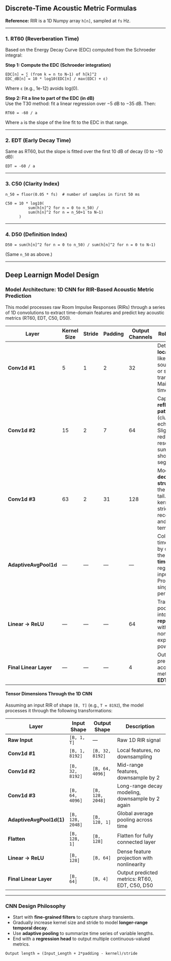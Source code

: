 ## Discrete-Time Acoustic Metric Formulas

**Reference:** RIR is a 1D Numpy array `h[n]`, sampled at `fs` Hz.

---

### 1. RT60 (Reverberation Time)

Based on the Energy Decay Curve (EDC) computed from the Schroeder integral:

**Step 1: Compute the EDC (Schroeder integration)**

```
EDC[n] = ∑ (from k = n to N−1) of h[k]^2
EDC_dB[n] = 10 * log10(EDC[n] / max(EDC) + ε)
```

Where `ε` (e.g., 1e-12) avoids log(0).

**Step 2: Fit a line to part of the EDC (in dB)**  
Use the T30 method: fit a linear regression over −5 dB to −35 dB. Then:

```
RT60 = -60 / a
```

Where `a` is the slope of the line fit to the EDC in that range.

---

### 2. EDT (Early Decay Time)

Same as RT60, but the slope is fitted over the first 10 dB of decay (0 to −10 dB):

```
EDT = -60 / a
```

---

### 3. C50 (Clarity Index)

```
n_50 = floor(0.05 * fs)  # number of samples in first 50 ms

C50 = 10 * log10(
          sum(h[n]^2 for n = 0 to n_50) /
          sum(h[n]^2 for n = n_50+1 to N−1)
      )
```

---

### 4. D50 (Definition Index)

```
D50 = sum(h[n]^2 for n = 0 to n_50) / sum(h[n]^2 for n = 0 to N−1)
```

(Same `n_50` as above.)

---

## Deep Learnign Model Design

### Model Architecture: 1D CNN for RIR-Based Acoustic Metric Prediction

This model processes raw Room Impulse Responses (RIRs) through a series of 1D convolutions to extract time-domain features and predict key acoustic metrics (RT60, EDT, C50, D50).

| **Layer**               | **Kernel Size** | **Stride** | **Padding** | **Output Channels** | **Role / Purpose**                                                                 |
|-------------------------|-----------------|------------|-------------|----------------------|------------------------------------------------------------------------------------|
| **Conv1d #1**           | 5               | 1          | 2           | 32                   | Detect very **local features** like the direct sound impulse or sharp transients. Maintains full time resolution. |
| **Conv1d #2**           | 15              | 2          | 7           | 64                   | Capture **early reflection patterns** (clusters of echoes). Slightly reduces time resolution to summarize short segments. |
| **Conv1d #3**           | 63              | 2          | 31          | 128                  | Model **global decay structure** of the reverberant tail. Large kernel and stride increase receptive field and reduce temporal size. |
| **AdaptiveAvgPool1d**   | —               | —          | —           | —                    | Collapses the time dimension by computing the **mean over time**, regardless of input length. Produces a single vector per channel. |
| **Linear → ReLU**       | —               | —          | —           | 64                   | Transforms pooled features into a **latent representation**, with nonlinearity for expressive power. |
| **Final Linear Layer**  | —               | —          | —           | 4                    | Outputs the predicted acoustic metrics: **RT60, EDT, C50, D50**. |

#### Tensor Dimensions Through the 1D CNN

Assuming an input RIR of shape `[B, T]` (e.g., `T = 8192`), the model processes it through the following transformations:

| **Layer**               | **Input Shape**      | **Output Shape**     | **Description**                                                   |
|-------------------------|----------------------|-----------------------|-------------------------------------------------------------------|
| **Raw Input**           | `[B, 1, T]`             | —                     | Raw 1D RIR signal                                                 |                               |
| **Conv1d #1**           | `[B, 1, 8192]`       | `[B, 32, 8192]`       | Local features, no downsampling                                  |
| **Conv1d #2**           | `[B, 32, 8192]`      | `[B, 64, 4096]`       | Mid-range features, downsample by 2                              |
| **Conv1d #3**           | `[B, 64, 4096]`      | `[B, 128, 2048]`      | Long-range decay modeling, downsample by 2 again                 |
| **AdaptiveAvgPool1d(1)**| `[B, 128, 2048]`     | `[B, 128, 1]`         | Global average pooling across time                               |
| **Flatten**             | `[B, 128, 1]`        | `[B, 128]`            | Flatten for fully connected layer                                |
| **Linear → ReLU**       | `[B, 128]`           | `[B, 64]`             | Dense feature projection with nonlinearity                       |
| **Final Linear Layer**  | `[B, 64]`            | `[B, 4]`              | Output predicted metrics: RT60, EDT, C50, D50                    |

---

### CNN Design Philosophy

- Start with **fine-grained filters** to capture sharp transients.
- Gradually increase kernel size and stride to model **longer-range temporal decay**.
- Use **adaptive pooling** to summarize time series of variable lengths.
- End with a **regression head** to output multiple continuous-valued metrics.

```
Output length = (Input_Length + 2*padding - kernel)/stride
```
